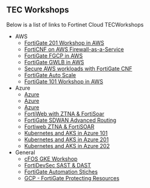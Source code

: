 ## TEC Workshops

Below is a list of links to Fortinet Cloud TECWorkshops

  - AWS
    - [FortiGate 201 Workshop in AWS](https://fortinetcloudcse.github.io/AWS-FGT-201/)
    - [FortiCNF on AWS Firewall-as-a-Service](https://fortinetcloudcse.github.io/FortiCNF/)
    - [FortiGate FGCP in AWS](https://fortinetcloudcse.github.io/FGCP-in-AWS/)
    - [FortiGate GWLB in AWS](https://fortinetcloudcse.github.io/GWLB-in-AWS/)
    - [Secure AWS workloads with FortiGate CNF](https://fortinetcloudcse.github.io/FortiGate-AWS-CNF-TEC-Workshop/)
    - [FortiGate Auto Scale](https://fortinetcloudcse.github.io/FortiGate-AWS-Autoscale-TEC-Workshop/)
    - [FortiGate 101 Workshop in AWS](https://fortinetcloudcse.github.io/AWS-FGT-101/)
  - Azure
    - [Azure](https://fortinetcloudcse.github.io/azure-302-vwan/)
    - [Azure](https://fortinetcloudcse.github.io/azure-202-advanced/)
    - [Azure](https://fortinetcloudcse.github.io/azure-102-foundational/)
    - [FortiWeb with ZTNA & FortiSoar](https://fortinetcloudcse.github.io/FortiWeb-Azure-ZTNA-FortiSoar/)
    - [FortiGate SDWAN Advanced Routing](https://fortinetcloudcse.github.io/advanced-routing-sdwan-azure/)
    - [Fortiweb ZTNA & FortiSOAR](https://fortinetcloudcse.github.io/FortiWeb-Azure-ZTNA-FortiSoar/)
	- [Kubernetes and AKS in Azure 101](https://fortinetcloudcse.github.io/k8s-101-workshop/)
    - [Kubernetes and AKS in Azure 201](https://fortinetcloudcse.github.io/k8s-201-workshop/)
    - [Kubernetes and AKS in Azure 202](https://fortinetcloudcse.github.io/k8s-202-workshop/)
  - General
    - [cFOS GKE Workshop](https://fortinetcloudcse.github.io/cFOS-GKE-Workshop)
    - [FortiDevSec SAST & DAST](https://fortinetcloudcse.github.io/FortiDevSec-Workshop)
    - [FortiGate Automation Stiches](https://fortinetcloudcse.github.io/fortigate-automation-stitch-workshop/index.html)
    - [GCP - FortiGate Protecting Resources](https://fortinetcloudcse.github.io/GCP-FortiGate-protecting-resources/)
